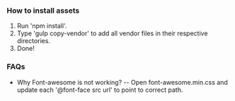 ### How to install assets ###
1. Run 'npm install'.
2. Type 'gulp copy-vendor' to add all vendor files in their respective directories.
3. Done!

### FAQs ###
- Why Font-awesome is not working?
-- Open font-awesome.min.css and update each '@font-face src url' to point to correct path.